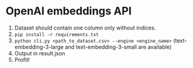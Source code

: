 # OpenAI embeddings API

1. Dataset should contain one column only without indices.
2. `pip install -r requirements.txt`
3. `python cli.py <path_to_dataset.csv> --engine <engine_name>` (text-embedding-3-large and text-embedding-3-small are available)
4. Output in result.json
5. Profit!
